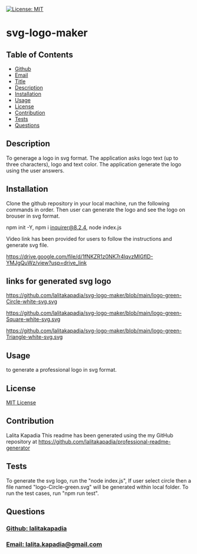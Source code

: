 [![License: MIT](https://img.shields.io/badge/License-MIT-yellow.svg)](https://opensource.org/licenses/MIT)

  # svg-logo-maker

  ## Table of Contents
* [Github](#Github)
* [Email](#Email) 
* [Title](#Title)
* [Description](#description)
* [Installation](#installation)
* [Usage](#usage)
* [License](#license)
* [Contribution](#contribution)
* [Tests](#tests)
* [Questions](#questions)

## Description  
To generage a logo in svg format. The application asks logo text (up to three characters), logo and text color. The application generate the logo using the user answers.

## Installation
Clone the github repository in your local machine, run the following commands in order. Then user can generate the logo and see the logo on brouser in svg format.

npm init -Y,
npm i inquirer@8.2.4,
node index.js

Video link has been provided for users to follow the instructions and generate svg file.

https://drive.google.com/file/d/1fNKZR1z0NK7r4lqvzMlGflD-YMJgQuWz/view?usp=drive_link

## links for generated svg logo

https://github.com/lalitakapadia/svg-logo-maker/blob/main/logo-green-Circle-white-svg.svg

https://github.com/lalitakapadia/svg-logo-maker/blob/main/logo-green-Square-white-svg.svg

https://github.com/lalitakapadia/svg-logo-maker/blob/main/logo-green-Triangle-white-svg.svg

## Usage
to generate a professional logo in svg format.

## License
[MIT License](https://opensource.org/licenses/MIT)

## Contribution
Lalita Kapadia
This readme has been generated using the my GitHub repository at https://github.com/lalitakapadia/professional-readme-generator 

## Tests
To generate the svg logo, run the "node index.js", If user select circle then a file named "logo-Circle-green.svg" will be generated within local folder. To run the test cases, run "npm run test". 


## Questions
### [Github: lalitakapadia](https://github.com/lalitakapadia)
### [Email: lalita.kapadia@gmail.com](mailto:lalita.kapadia@gmail.com)
